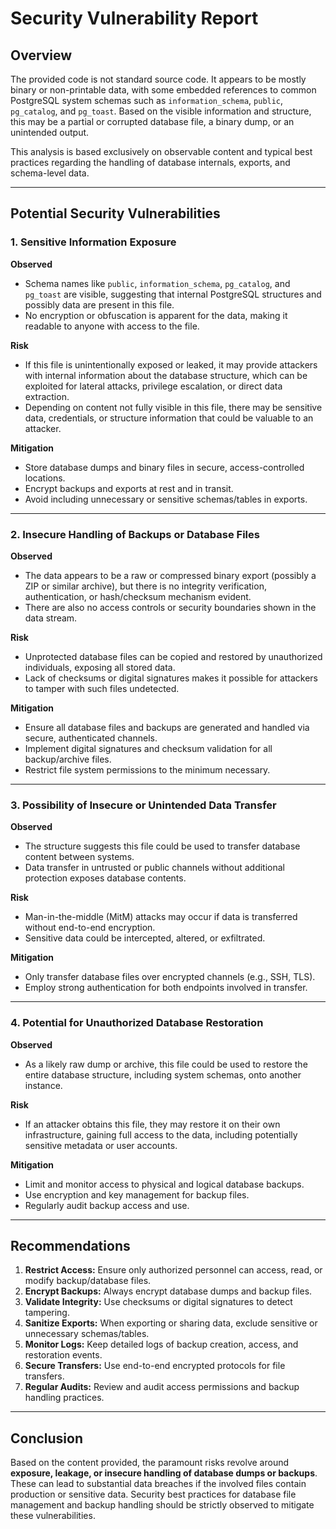 # Security Vulnerability Report

## Overview

The provided code is not standard source code. It appears to be mostly binary or non-printable data, with some embedded references to common PostgreSQL system schemas such as `information_schema`, `public`, `pg_catalog`, and `pg_toast`. Based on the visible information and structure, this may be a partial or corrupted database file, a binary dump, or an unintended output.

This analysis is based exclusively on observable content and typical best practices regarding the handling of database internals, exports, and schema-level data.

---

## Potential Security Vulnerabilities

### 1. Sensitive Information Exposure

**Observed**
- Schema names like `public`, `information_schema`, `pg_catalog`, and `pg_toast` are visible, suggesting that internal PostgreSQL structures and possibly data are present in this file.
- No encryption or obfuscation is apparent for the data, making it readable to anyone with access to the file.

**Risk**
- If this file is unintentionally exposed or leaked, it may provide attackers with internal information about the database structure, which can be exploited for lateral attacks, privilege escalation, or direct data extraction.
- Depending on content not fully visible in this file, there may be sensitive data, credentials, or structure information that could be valuable to an attacker.

**Mitigation**
- Store database dumps and binary files in secure, access-controlled locations.
- Encrypt backups and exports at rest and in transit.
- Avoid including unnecessary or sensitive schemas/tables in exports.

---

### 2. Insecure Handling of Backups or Database Files

**Observed**
- The data appears to be a raw or compressed binary export (possibly a ZIP or similar archive), but there is no integrity verification, authentication, or hash/checksum mechanism evident.
- There are also no access controls or security boundaries shown in the data stream.

**Risk**
- Unprotected database files can be copied and restored by unauthorized individuals, exposing all stored data.
- Lack of checksums or digital signatures makes it possible for attackers to tamper with such files undetected.

**Mitigation**
- Ensure all database files and backups are generated and handled via secure, authenticated channels.
- Implement digital signatures and checksum validation for all backup/archive files.
- Restrict file system permissions to the minimum necessary.

---

### 3. Possibility of Insecure or Unintended Data Transfer

**Observed**
- The structure suggests this file could be used to transfer database content between systems.
- Data transfer in untrusted or public channels without additional protection exposes database contents.

**Risk**
- Man-in-the-middle (MitM) attacks may occur if data is transferred without end-to-end encryption.
- Sensitive data could be intercepted, altered, or exfiltrated.

**Mitigation**
- Only transfer database files over encrypted channels (e.g., SSH, TLS).
- Employ strong authentication for both endpoints involved in transfer.

---

### 4. Potential for Unauthorized Database Restoration

**Observed**
- As a likely raw dump or archive, this file could be used to restore the entire database structure, including system schemas, onto another instance.

**Risk**
- If an attacker obtains this file, they may restore it on their own infrastructure, gaining full access to the data, including potentially sensitive metadata or user accounts.

**Mitigation**
- Limit and monitor access to physical and logical database backups.
- Use encryption and key management for backup files.
- Regularly audit backup access and use.

---

## Recommendations

1. **Restrict Access:** Ensure only authorized personnel can access, read, or modify backup/database files.
2. **Encrypt Backups:** Always encrypt database dumps and backup files.
3. **Validate Integrity:** Use checksums or digital signatures to detect tampering.
4. **Sanitize Exports:** When exporting or sharing data, exclude sensitive or unnecessary schemas/tables.
5. **Monitor Logs:** Keep detailed logs of backup creation, access, and restoration events.
6. **Secure Transfers:** Use end-to-end encrypted protocols for file transfers.
7. **Regular Audits:** Review and audit access permissions and backup handling practices.

---

## Conclusion

Based on the content provided, the paramount risks revolve around **exposure, leakage, or insecure handling of database dumps or backups**. These can lead to substantial data breaches if the involved files contain production or sensitive data. Security best practices for database file management and backup handling should be strictly observed to mitigate these vulnerabilities.
